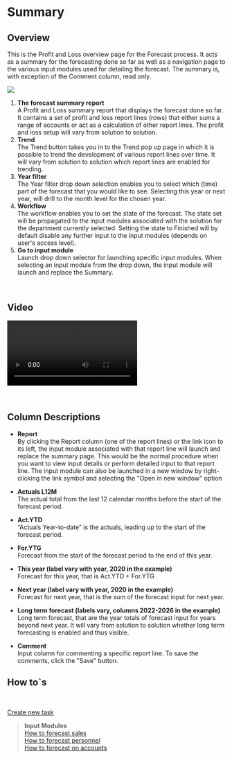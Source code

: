 # Summary
## Overview
This is the Profit and Loss overview page for the Forecast process. It acts as a summary for the forecasting done so far as well as a navigation page to the various input modules used for detailing the forecast. The summary is, with exception of the Comment column, read only.
<br/>

![](https://profitbasedocs.blob.core.windows.net/plannerimages/forecast-summary.jpg)

1. **The forecast summary report** <br/>
A Profit and Loss summary report that displays the forecast done so far. It contains a set of profit and loss report lines (rows) that either sums a range of accounts or act as a calculation of other report lines. The profit and loss setup will vary from solution to solution. 
2. **Trend** <br/>
The Trend button takes you in to the Trend pop up page in which it is possible to trend the development of various report lines over time. It will vary from solution to solution which report lines are enabled for trending.
3. **Year filter** <br/>
The Year filter drop down selection enables you to select which (time) part of the forecast that you would like to see. Selecting this year or next year, will drill to the month level for the chosen year.
4. **Workflow** <br/>
The workflow enables you to set the state of the forecast. The state set will be propagated to the input modules associated with the solution for the department currently selected. Setting the state to Finished will by default disable any further input to the input modules (depends on user's access level).
5. **Go to input module** <br/>
Launch drop down selector for launching specific input modules. When selecting an input module from the drop down, the input module will launch and replace the Summary.

<br/>

## Video
![Introduction](https://profitbasedocs.blob.core.windows.net/enduserhelp/videos/ForecastSummary.mp4)

<br/>

## Column Descriptions

- **Report**<br/>
By clicking the Report column (one of the report lines) or the link icon to its left, the input module associated with that report line will launch and replace the summary page. This would be the normal procedure when you want to view input details or perform detailed input to that report line. The input module can also be launched in a new window by right-clicking the link symbol and selecting the "Open in new window" option

- **Actuals L12M**<br/>
The actual total from the last 12 calendar months before the start of the forecast period.

- **Act.YTD**<br/>
“Actuals Year-to-date” is the actuals, leading up to the start of the forecast period.
 
- **For.YTG** <br/>
Forecast from the start of the forecast period to the end of this year.

- **This year (label vary with year, 2020 in the example)** <br/>
Forecast for this year, that is Act.YTD + For.YTG

- **Next year (label vary with year, 2020 in the example)** <br/>
Forecast for next year, that is the sum of the forecast input for next year.

- **Long term forecast (labels vary, columns 2022-2026 in the example)** <br/>
Long term forecast, that are the year totals of forecast input for years beyond next year. It will vary from solution to solution whether long term forecasting is enabled and thus visible.

- **Comment** <br/>
Input column for commenting a specific report line. To save the comments, click the "Save" button.

## How to`s

<br/>

[Create new task](../../process-and-tasks/tasks/create-edit-task.md)<br/>

> **Input Modules**<br/>
> [How to forecast sales](../../../modules/sales-forecast/sales-forecast-details.md)<br/>
> [How to forecast personnel](../../../modules/personnel/personnel-details.md)<br/> 
> [How to forecast on accounts](../../../modules/account/account-details.md)<br/>




